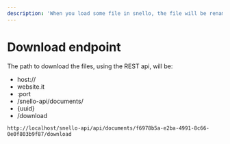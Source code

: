 ```yaml
---
description: 'When you load some file in snello, the file will be renamed using a UUID.'
---
```


# Download endpoint

The path to download the files, using the REST api, will be:

* host://
* website.it
* :port
* /snello-api/documents/
* {uuid}
* /download

```text
http://localhost/snello-api/api/documents/f6978b5a-e2ba-4991-8c66-0e0f803b9f87/download
```

